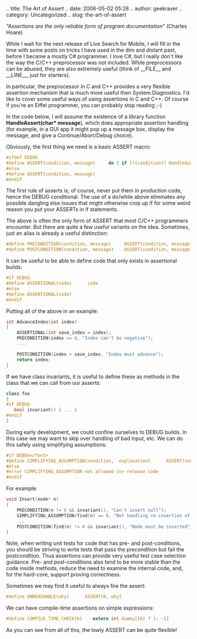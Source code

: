 .. title: The Art of Assert
.. date: 2008-05-02 05:28
.. author: geekraver
.. category: Uncategorized
.. slug: the-art-of-assert


*"Assertions are the only reliable form of program documentation"*
(Charles Hoare)

While I wait for the next release of Live Search for Mobile, I will fill
in the time with some posts on tricks I have used in the dim and distant
past, before I became a mostly C\# programmer. I love C\#, but I really
don't like the way the C/C++ preprocessor was not included. While
preprocessors can be abused, they are also extremely useful (think of
\_\_FILE\_\_ and \_\_LINE\_\_, just for starters).

In particular, the preprocessor in C and C++ provides a very flexible
assertion mechanism that is much more useful then System.Diagnostics.
I'd like to cover some useful ways of using assertions in C and C++. Of
course if you're an Eiffel programmer, you can probably stop reading ;-)

In the code below, I will assume the existence of a library function
**HandleAssert(char\* message**), which does appropriate assertion
handling (for example, in a GUI app it might pop up a message box,
display the message, and give a Continue/Abort/Debug choice).

Obviously, the first thing we need is a basic ASSERT macro:

```c
#ifdef DEBUG
#define ASSERT(condition, message)     do { if (!(condition)) HandleAssert(message); } while (0)
#else
#define ASSERT(condition, message)
#endif
```

The first rule of asserts is, of course, never put them in production
code, hence the DEBUG conditional. The use of a do/while above
eliminates any possible dangling else issues that might otherwise crop
up if for some weird reason you put your ASSERTs in if statements.

The above is often the only form of ASSERT that most C/C++ programmers
encounter. But there are quite a few useful variants on the idea.
Sometimes, just an alias is already a useful distinction:

```c
#define PRECONDITION(condition, message)     ASSERT(condition, message)
#define POSTCONDITION(condition, message)    ASSERT(condition, message)
```

It can be useful to be able to define code that only exists in
assertional builds:

```c
#if DEBUG
#define ASSERTIONAL(code)      code
#else
#define ASSERTIONAL(code)
#endif
```

Putting all of the above in an example:

```c
int AdvanceIndex(int index)
{
    ASSERTIONAL(int save_index = index);
    PRECONDITION(index >= 0, "Index can't be negative");
    ....

    POSTCONDITION(index > save_index, "Index must advance");
    return index;
}
```

If we have class invariants, it is useful to define these as methods in
the class that we can call from our asserts:

```c++
class foo
{
#if DEBUG
   bool invariant() { ... }
#endif
}
```

During early development, we could confine ourselves to DEBUG builds. In
this case we may want to skip over handling of bad input, etc. We can do
this safely using simplifying assumptions:

```c
#if DEBUG</font>
#define SIMPLIFYING_ASSUMPTION(condition,  explanation)      ASSERT(condition, explanation)
#else
#error SIMPLIFYING_ASSUMPTION not allowed in> release code
#endif
```

For example:

```c
void Insert(node* n)
{
    PRECONDITION(n != 0 && invariant(), "Can't insert null");
    SIMPLIFYING_ASSUMPTION(find(n) == 0, "Not handling re-insertion of existing node yet");
    ...
    POSTCONDITION(find(n) != 0 && invariant(), "Node must be inserted");
}
```

Note, when writing unit tests for code that has pre- and
post-conditions, you should be striving to write tests that pass the
precondition but fail the postcondition. Thus assertions can provide
very useful test case selection guidance. Pre- and post-conditions also
tend to be more stable than the code inside methods, reduce the need to
examine the internal code, and, for the hard-core, support proving
correctness.

Sometimes we may find it useful to always fire the assert:

```c
#define UNREACHABLE(why)      ASSERT(0, why)
```

We can have compile-time assertions on simple expressions:

```c
#define COMPILE_TIME_CHECK(b)    extern int dummy[(b) ? 1: -1]
```

As you can see from all of this, the lowly ASSERT can be quite flexible!

